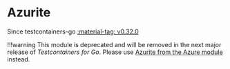 # Azurite

Since testcontainers-go <a href="https://github.com/testcontainers/testcontainers-go/releases/tag/v0.32.0"><span class="tc-version">:material-tag: v0.32.0</span></a>

!!!warning
    This module is deprecated and will be removed in the next major release of _Testcontainers for Go_. Please use [Azurite from the Azure module](../azure/#azurite) instead.